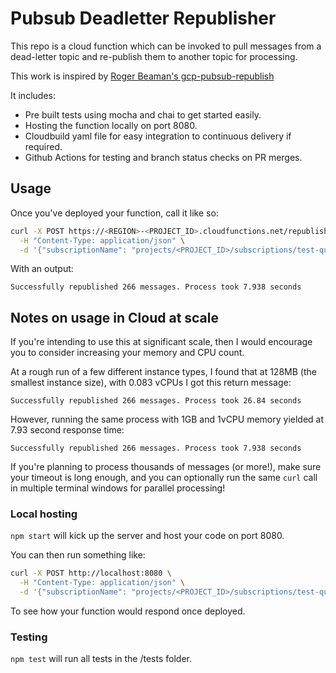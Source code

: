 # Pubsub Deadletter Republisher

This repo is a cloud function which can be invoked to pull messages from a dead-letter topic and re-publish them to another topic for
processing.

This work is inspired by [Roger Beaman's gcp-pubsub-republish](https://github.com/sirrodgepodge/gcp-pubsub-republish)

It includes:

- Pre built tests using mocha and chai to get started easily.
- Hosting the function locally on port 8080.
- Cloudbuild yaml file for easy integration to continuous delivery if required.
- Github Actions for testing and branch status checks on PR merges.

## Usage

Once you've deployed your function, call it like so:

```bash
curl -X POST https://<REGION>-<PROJECT_ID>.cloudfunctions.net/republisher \
  -H "Content-Type: application/json" \
  -d '{"subscriptionName": "projects/<PROJECT_ID>/subscriptions/test-queue-deadletter-sub","topicName": "projects/<PROJECT_ID>/topics/test-queue"}'
```

With an output:

```
Successfully republished 266 messages. Process took 7.938 seconds
```

## Notes on usage in Cloud at scale

If you're intending to use this at significant scale, then I would encourage you to consider increasing your memory and CPU count.

At a rough run of a few different instance types, I found that at 128MB (the smallest instance size), with 0.083 vCPUs I got this return
message:

```
Successfully republished 266 messages. Process took 26.84 seconds
```

However, running the same process with 1GB and 1vCPU memory yielded at 7.93 second response time:

```
Successfully republished 266 messages. Process took 7.938 seconds
```

If you're planning to process thousands of messages (or more!), make sure your timeout is long enough, and you can optionally run the same
`curl` call in multiple terminal windows for parallel processing!

### Local hosting

`npm start` will kick up the server and host your code on port 8080.

You can then run something like:

```bash
curl -X POST http://localhost:8080 \
  -H "Content-Type: application/json" \
  -d '{"subscriptionName": "projects/<PROJECT_ID>/subscriptions/test-queue-deadletter-sub","topicName": "projects/<PROJECT_ID>/topics/test-queue"}'
```

To see how your function would respond once deployed.

### Testing

`npm test` will run all tests in the /tests folder.
